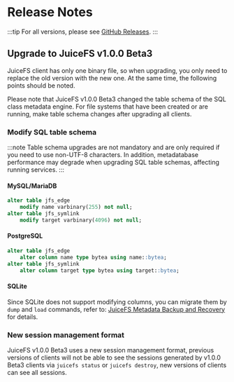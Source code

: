 # Release Notes

:::tip
For all versions, please see [GitHub Releases](https://github.com/juicedata/juicefs/releases).
:::

## Upgrade to JuiceFS v1.0.0 Beta3

JuiceFS client has only one binary file, so when upgrading, you only need to replace the old version with the new one. At the same time, the following points should be noted.

Please note that JuiceFS v1.0.0 Beta3 changed the table schema of the SQL class metadata engine. For file systems that have been created or are running, make table schema changes after upgrading all clients.

### Modify SQL table schema

:::note
Table schema upgrades are not mandatory and are only required if you need to use non-UTF-8 characters. In addition, metadatabase performance may degrade when upgrading SQL table schemas, affecting running services.
:::

#### MySQL/MariaDB

```sql
alter table jfs_edge
    modify name varbinary(255) not null;
alter table jfs_symlink
    modify target varbinary(4096) not null;
```

#### PostgreSQL

```sql
alter table jfs_edge
    alter column name type bytea using name::bytea;
alter table jfs_symlink
    alter column target type bytea using target::bytea;
```

#### SQLite

Since SQLite does not support modifying columns, you can migrate them by `dump` and `load` commands, refer to: [JuiceFS Metadata Backup and Recovery](administration/metadata_dump_load.md) for details.

### New session management format

JuiceFS v1.0.0 Beta3 uses a new session management format, previous versions of clients will not be able to see the sessions generated by v1.0.0 Beta3 clients via `juicefs status` or `juicefs destroy`, new versions of clients can see all sessions.
